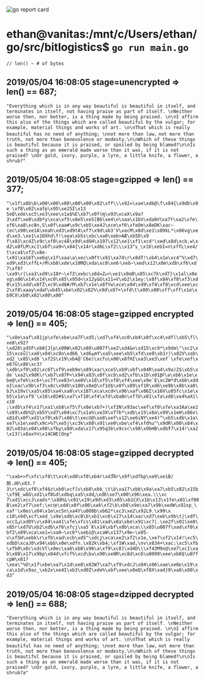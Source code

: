 ![go report card](https://goreportcard.com/badge/github.com/coip/bitlogistics)


# ethan@vanitas:/mnt/c/Users/ethan/go/src/bitlogistics$ `go run main.go`
```// len() ~ # of bytes```
## 2019/05/04 16:08:05 stage=**unencrypted** => len() == **687**;

`"Everything which is in any way beautiful is beautiful in itself, and terminates in itself, not having praise as part of itself. \nNeither worse then, nor better, is a thing made by being praised. \n\nI affirm this also of the things which are called beautiful by the vulgar; for example, material things and works of art. \n\nThat which is really beautiful has no need of anything; \nnot more than law,`
`not more than truth, not more than benevolence or modesty.\n\nWhich of these things is beautiful because it is praised, or spoiled by being blamed?\n\nIs such a thing as an emerald made worse than it was, if it is not praised? \nOr gold, ivory, purple, a lyre, a little knife, a flower, a shrub?"`

## 2019/05/04 16:08:05 stage=**gzipped** => len() == **377**;

`"\x1f\x8b\b\x00\x00\x00\x00\x00\x02\xff\\\x92=\xae\xdb@\f\x84{\x9db\x0e \xf8\x02\xafp\x95\xe25I\x13 5eQ\xde\xc5\xe3\xee\x1a$%E\xb7\x0f(ɱ\x93\xcaX\x9a?3\xdf\xe8\xdbºy\xca\xf5\x8e5\xe5[B6\xe4\n\xaa\x1bV\xda00͞\xa7Y\xa2\xfe\xf6\xa8\xc8n,S\x0f\xaa#\x9c\xb5\xe4J\xce\xf6\xfeOm\x8eDK\xac~(ec\x90\xe1A\xeah\xd3\xd9tA\xf7\x9d\xb3'V\xacM\x8d\xe1\x89kL*\x06vg\xed\xe3.\xe1\x10Xhd\f!\xea\xb5s\xbc\xa0\xeb>AӔ\xb5D\x9`
`f\x81\xc4Z\x9c\xf0\xc4Ǡ\x9d\xd6H\x197\x12\xe1\xf1\xcdʰ\xed\x8d\xcb,w\xd2\x0fLM\xc1\xbf\xa9<\x84{\x14r\xd6L\xf2\\\x13^צ_\x16\xebI=n\xffL\xe4/t\xca$\xf2\x8e-\x91\xa16T\xe6q\x1f\xaa\a\xec\x0ft\x81\xa74\r\x8dT!\xb4\x1e\xc4^%\xd7\xd9\xd3\xffŁ+/M\xb8\xde\x18MQ\xda\xc8\xe6ۥ\xeb~\xed\x12\x0e\xdb\xf6\xd7\xf8?\xa9\r|\xa3\xd9\x18٣~\xf2\xebc\x8d=Zޱ<\xe1\x0eB\x85\xc7k\xd7}\x1al\x0evg\x06\x14\x14\xc0\x85\x95d<\x12y&G\x11=V\xb2\x1ey:\x8f\x84\xf8\xf3\xd0\x15\xdd\x0fŽ\xc9\xd8#/M\xb7\x1e\x8fYw\xce\x04\xd9\xf4\xf8\xcd\xee\xc2\xf8\xaay\xdaߓ\xb45\xbe\x02\x82%\x9d\x87+\xfd\t\x00\x00\xff\xff\x1e\xb9CX\xb0\x02\x00\x00"`

## 2019/05/04 16:08:05 stage=**gzipped encrypted** => len() == **405**;

```"\x8e\xaf\x81jp\xfe\xbe\xa7F\xd5;\xd7\xf4\xc0\xb4\x0f\xc4\xdf(\xb5\fl\xe8\x92?\xd28\xd5F\xb0{J{p\x00W\x02\x88\u007f\xe2\xd4&n\xd15\xc9*\x9dm\"\xc2\x15\xceǚ|\xa6\x84\xc8o\xd66_\xd6ܤmY\xa5\xee\xb5\xfd\xe8\xb1r)\x82V\xab\xd2_\x85\xd8`\xf2S\x19\xb4@'C6e)\xcfu\x06\x8fHI\xa3\xe3\xef`\xfe\xef\xe6?G\x86\xc3?\xdb\xf0\x01\xc6T\xf9\xeb9e\x89\xac\xceS\xb9\xbf\x04R\xa4\x9a)Z$\xb5\xde`\xa2\x9dK\r\xb7\x87P<\x94\x83\x0f\xcb\xd2\xfb\x1b\x01ƥߓ\a\xb6\x1e\xbe@\xfeh\xc6+\xc7f\xe83<\xe0V\x18\xf5\xf8\xf4\xee\x9e`E\xc2W*d\xbb\xddoI\xac\x9b\xf3\x8c\x9dO\x180\x8eQ\xf1d$\x0f\x89\xf1R\xd6\xe9b\x8b\xa0\bJ\x19v(\xa5\x85\xa4\xa8\v\x18T\xca\xcd<\x96\xaf\x06Ʃ\x16V\u05fc\x1e\xb5\x1a\xf9`\x16\x02#$\xa7\xf10\xf4\xfd\xbaBn\xf7U\x81\xfa\xd6\xe4%aXi\x10 ;\xdb\xf4\x17\xa1\xb8\xf5\f\x0e\xb7+)\xf2N\x93ac\xef\xf0\xfe\xa3Aa\xe2\x89\xdb%Զ\xb5Y\xd7\x04\xc7\x1a%\xe3X\xf7k*\xdb\x15\x8a\x99\x1eH\x86x\x81d\x0f\xd1\xf0\xb7\x86\t\xecU@\xe8\xef\x12\xe6iNY\xe4)^\xb5\xdb\x1a\xe7\x1e\xed\x9c>%7\xe5j\xc3k\x88\x91\xe0\xbe\xf4\xfd%u^\x9dR\x00\x84\x02\x03a\x04\x98\xfbџ\x80\xda\x17\x95q3b\x9csc\x98\x9bHB\xdbŦ7\x14!\xa2\x13(\x8aхYn\x14CWE[Onp"```


## 2019/05/04 16:08:05 stage=**gzipped decrypted** => len() == **405**;

`"\xab+>f\xfc\xf8\t\xc4\xd0\xf0\xb4r\xd3֟4r\x9f\xdfbp\xe9\xe1B/鹄.ԁ0\x83.?3\r\xdc\xf8\xf4$z\xb0\xcf]v\xb8\xbb_\t\b\xa17\xbb\x9a\xa7\xb5\x82\x15b\xf9E_w8G\xd1\xf0Նd\xdbq\xa5\xddۊ\xd6\xe7\x00\x96\xea.\\\xc`
`7\xd1\xccJ\xads*܄\x80%L\x91\x19\x9d\xd3\x05\xb1CX\x1b\x13\x1fe\x01\xf00B\xe2\xf7\xef;\xcf͉e\xd4\x0f\x06\xa6\xf2\b\xb8\x9e\xa7\x9b\xedW\x92xp̲\xaf'\x0es\x04\x1e\xc5n\xa4Y\u008b\xb62*\xc3\xe2\x92L9.\x99\x`
```c10\x9d\xcf\xed_\x9e\xdb\xc0\b\xb1\xc6\x17\x14\xac\xd7\xeb\x9b\t|\xdf\xccIی\xd0Y\v\x84\xa41\xfe\xfcs\x81\xad\x8a\xbe\x91\xc7|.\xe2f\x01\xe8\x85r\xd7U\xb2\xdb\xf6\xfcj\xa5`K\x14\xbf\x8b\xca\\\x85\u007f\xad\xf0\xbf2\x89\xca\xe1=\xa0~\xc6*\xebi@\xcaW\x137\x9e~\x05-v\xf5H\xebk\r\xfb\xad\xcb\xd5^\xdcշ\xca\xe2\xf2\x1e,\xe7\xf2\x14!\xc5\xdbD\xcaJ0\x94\xbb\x0e\xdfn.\x82k\xb4;\xf1W\xad,\nv\x834+\xac;\xc5\xfb\xfb0\x8c\xdcVl\x0ec\xa6\xb8\x96\a\xf9\xc8]\xd4D\\\xf43M9x@\xe7\xc1\xab\x88\x17\x9bp\x04d\xfcf%\xcd\bu\x90\xe0R\xc8d\xc6\u0099\xee\xb0$\u07fcpW\x81?\xea\"%O\x1f\xbe\xa7\x1d\xe8\x82W7\xa7\xf9\xdcJ\x84\x06\xae\xe0ܧ\x19\xca\x1d\x9az_\xb2x\xe4I\xb3\xd0Z\xde%\xbf\xee\x0eQ\xf8Х\xa4}9\xa6\x80\xd3"```

## 2019/05/04 16:08:05 stage=**dzipped decrypted** => len() == **688**;

`"Everything which is in any way beautiful is beautiful in itself, and terminates in itself, not having praise as part of itself. \nNeither worse then, nor better, is a thing made by being praised. \n\nI affirm this also of the things which are called beautiful by the vulgar; for example, material things and works of art. \n\nThat which is really beautiful has no need of anything; \nnot more than law,`
`not more than truth, not more than benevolence or modesty.\n\nWhich of these things is beautiful because it is praised, or spoiled by being blamed?\n\nIs such a thing as an emerald made worse than it was, if it is not praised? \nOr gold, ivory, purple, a lyre, a little knife, a flower, a shrub?a"`